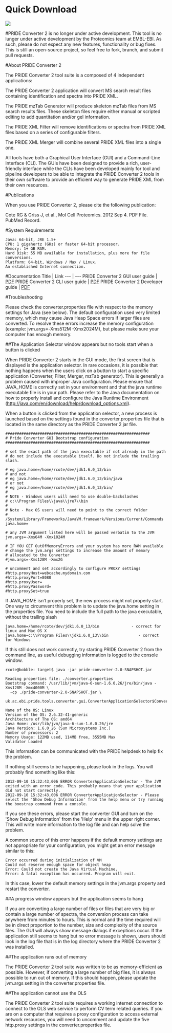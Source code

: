# Quick Download
[<img src="https://raw.githubusercontent.com/PRIDE-Toolsuite/pride-inspector/master/wiki/download.png">](http://www.ebi.ac.uk/pride/resources/tools/converter-2/latest/pride-converter-2.zip)

#PRIDE Converter 2 is no longer under active development.
This tool is no lunger under active development by the Proteomics team at EMBL-EBI. As such, please do not expect any new features, functionality or bug fixes. This is still an open-source project, so feel free to fork, branch, and submit pull requests.

#About PRIDE Converter 2

The PRIDE Converter 2 tool suite is a composed of 4 independent applications:

The PRIDE Converter 2 application will convert MS search result files containing identification and spectra into PRIDE XML.

The PRIDE mzTab Generator will produce skeleton mzTab files from MS search results files. These skeleton files require either manual or scripted editing to add quantitation and/or gel information.

The PRIDE XML Filter will remove identifications or spectra from PRIDE XML files based on a series of configurable filters.

The PRIDE XML Merger will combine several PRIDE XML files into a single one. 

All tools have both a Graphical User Interface (GUI) and a Command-Line Interface (CLI). The GUIs have been designed to provide a rich, user-friendly interface while the CLIs have been developed mainly for tool and pipeline developers to be able to integrate the PRIDE Converter 2 tools in their own software to provide an efficient way to generate PRIDE XML from their own resources. 

#Publications

When you use PRIDE Converter 2, please cite the following publication:

Cote RG & Griss J, et al., Mol Cell Proteomics. 2012 Sep 4. PDF File. PubMed Record. 

#System Requirements

    Java: 64-bit, JRE 1.5+
    CPU: 1 gigahertz (GHz) or faster 64-bit processor.
    Memory: 1+ GB RAM.
    Hard Disk: 55 MB available for installation, plus more for file conversions.
    Platform: 64-bit, Windows / Max / Linux.
    An established Internet connection. 

#Documentation
Title | Link
--- | --- 
PRIDE Converter 2 GUI user guide | [PDF](https://github.com/PRIDE-Toolsuite/pride-converter-2/blob/master/pride-converter/documents/PRIDE%20Converter%202%20GUI%20User%20Manual.pdf)
PRIDE Converter 2 CLI user guide | [PDF](https://github.com/PRIDE-Toolsuite/pride-converter-2/blob/master/pride-converter/documents/PRIDE%20Converter%202%20CLI%20User%20Manual.pdf)
PRIDE Converter 2 Developer guide | [PDF](https://github.com/PRIDE-Toolsuite/pride-converter-2/blob/master/pride-converter/documents/PRIDE%20Converter%202%20Developer%20Guide.pdf)

#Troubleshooting

Please check the converter.properties file with respect to the memory settings for Java (see below). The default configuration used very limited memory, which may cause Java Heap Space errors if larger files are converted. To resolve these errors increase the memory configuration (example: jvm.args=-Xms512M -Xmx2024M), but please make sure your computer has enough memory.

##The Application Selector window appears but no tools start when a button is clicked

When PRIDE Converter 2 starts in the GUI mode, the first screen that is displayed is the application selector. In rare occasions, it is possible that nothing happens when the users click on a button to start a specific application (Converter, Filter, Merger, mzTab generator). This is generally a problem caused with improper Java configuration. Please ensure that JAVA_HOME is correctly set in your environment and that the java runtime executable file is in your path. Please refer to the Java documentation on how to properly install and configure the Java Runtime Environment (http://java.com/en/download/help/download_options.xml).

When a button is clicked from the application selector, a new process is launched based on the settings found in the converter.properties file that is located in the same directory as the PRIDE Converter 2 jar file.

```
###############################################################
# Pride Converter GUI Bootstrap configuration
###############################################################

# set the exact path of the java executable if not already in the path
# do not include the executable itself. Do not include the trailing slash.

# eg java.home=/home/rcote/dev/jdk1.6.0_13/bin
# and not
# eg java.home=/home/rcote/dev/jdk1.6.0_13/bin/java
# or not
# eg java.home=/home/rcote/dev/jdk1.6.0_13/bin/
#
# NOTE - Windows users will need to use double-backslashes
# c:\\Program Files\\java\\jre7\\bin
#
# Note - Max OS users will need to point to the correct folder
# /System/Library/Frameworks/JavaVM.framework/Versions/Current/Commands
java.home=

# any JVM argument listed here will be passed verbatim to the JVM
jvm.args=-Xms64M -Xmx1024M

# IF YOU GET OutOfMemoryErrors and your system has more RAM available
# change the jvm.args settings to increase the amount of memory
# allocated to the Converter
#jvm.args=-Xms128M -Xmx2G

# uncomment and set accordingly to configure PROXY settings
#http.proxyHost=webcache.mydomain.com
#http.proxyPort=8080
#http.proxyUser=
#http.proxyPassword=
#http.proxySet=true
```
If JAVA_HOME isn’t properly set, the new process might not properly start. One way to circumvent this problem is to update the java.home setting in the properties file. You need to include the full path to the java executable, without the trailing slash
```
java.home=/home/rcote/dev/jdk1.6.0_13/bin              - correct for linux and Mac OS X
java.home=c:\\Program Files\\jdk1.6.0_13\\bin             - correct for Windows
```
If this still does not work correctly, try starting PRIDE Converter 2 from the command line, as useful debugging information is logged to the console window.
```
rcote@bobble: target$ java -jar pride-converter-2.0-SNAPSHOT.jar 

Reading properties file: ./converter.properties
Bootstrap command: /usr/lib/jvm/java-6-sun-1.6.0.26/jre/bin/java -Xms128M -Xmx4000M \
  -cp ./pride-converter-2.0-SNAPSHOT.jar \
  uk.ac.ebi.pride.tools.converter.gui.ConverterApplicationSelector$ConverterLauncher

Name of the OS: Linux
Version of the OS: 2.6.32-41-generic
Architecture of The OS: amd64
Java Home: /usr/lib/jvm/java-6-sun-1.6.0.26/jre
Java Version: 1.6.0_26 (Sun Microsystems Inc.)
Number of processors: 2
Memory Usage: 122MB used, 114MB free, 3555MB Max
Validator Loaded
```
This information can be communicated with the PRIDE helpdesk to help fix the problem.

If nothing still seems to be happening, please look in the logs. You will probably find something like this:
```
2012-09-10 15:32:43,006 ERROR ConverterApplicationSelector - The JVM exited with an error code. This probably means that your application did not start correctly.
2012-09-10 15:32:43,006 ERROR ConverterApplicationSelector - Please select the 'Show Debug Information' from the help menu or try running the boostrap command from a console.
```
If you see these errors, please start the converter GUI and turn on the 'Show Debug Information' from the 'Help' menu in the upper right corner. This will write more information to the log file and can help solve the problem.

A common source of this error happens if the default memory settings are not appropriate for your configuration, you might get an error message similar to this:
```
Error occurred during initialization of VM
Could not reserve enough space for object heap
Error: Could not create the Java Virtual Machine.
Error: A fatal exception has occurred. Program will exit.
```
In this case, lower the default memory settings in the jvm.args property and restart the converter.

##A progress window appears but the application seems to hang

If you are converting a large number of files or files that are very big or contain a large number of spectra, the conversion process can take anywhere from minutes to hours. This is normal and the time required will be in direct proportion to the number, size and complexity of the source files. The GUI will always show message dialogs if exceptions occur. If the application still seems to hang but no error message is shown, users should look in the log file that is in the log directory where the PRIDE Converter 2 was installed.

##The application runs out of memory

The PRIDE Converter 2 tool suite was written to be as memory-efficient as possible. However, if converting a large number of big files, it is always possible to run out of memory. If this should happen, please update the jvm.args setting in the converter.properties file.

##The application cannot use the OLS

The PRIDE Converter 2 tool suite requires a working internet connection to connect to the OLS web service to perform CV term related queries. If you are on a computer that requires a proxy configuration to access external network resources, you will need to uncomment and update the five http.proxy settings in the converter.properties file. 



